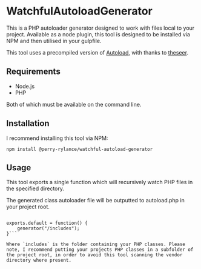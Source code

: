 # WatchfulAutoloadGenerator
This is a PHP autoloader generator designed to work with files local to your project. Available as a node plugin, this tool is designed to be installed via NPM and then utilised in your gulpfile.

This tool uses a precompiled version of [Autoload](https://github.com/theseer/Autoload), with thanks to [theseer](https://github.com/theseer).

## Requirements

- Node.js
- PHP

Both of which must be available on the command line.

## Installation

I recommend installing this tool via NPM:

`npm install @perry-rylance/watchful-autoload-generator`

## Usage

This tool exports a single function which will recursively watch PHP files in the specified directory.

The generated class autoloader file will be outputted to autoload.php in your project root.

```generator = require("@perry-rylance/watchful-autoload-generator").default;

exports.default = function() {
	generator("/includes");
}```

Where `includes` is the folder containing your PHP classes. Please note, I recommend putting your projects PHP classes in a subfolder of the project root, in order to avoid this tool scanning the vendor directory where present.
